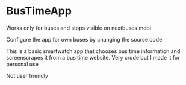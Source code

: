 # BusTimeApp

Works only for buses and stops visible on nextbuses.mobi

Configure the app for own buses by changing the source code

This is a basic smartwatch app that chooses bus time information and screenscrapes it from a bus time website. Very crude but I made it for personal use

Not user friendly
